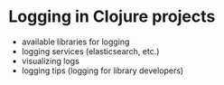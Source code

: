 # Logging in Clojure projects

* available libraries for logging
* logging services (elasticsearch, etc.)
* visualizing logs
* logging tips (logging for library developers)
